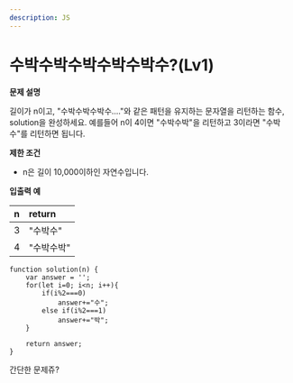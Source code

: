 ```yaml
---
description: JS
---
```


# 수박수박수박수박수박수?\(Lv1\)



**문제 설명**

길이가 n이고, "수박수박수박수...."와 같은 패턴을 유지하는 문자열을 리턴하는 함수, solution을 완성하세요. 예를들어 n이 4이면 "수박수박"을 리턴하고 3이라면 "수박수"를 리턴하면 됩니다.

**제한 조건**

* n은 길이 10,000이하인 자연수입니다.

**입출력 예**

| n | return |
| :--- | :--- |
| 3 | "수박수" |
| 4 | "수박수박" |



```text
function solution(n) {
    var answer = '';
    for(let i=0; i<n; i++){
        if(i%2===0)
            answer+="수";
        else if(i%2===1)
            answer+="박";
    }
    
    return answer;
}
```

간단한 문제쥬?


